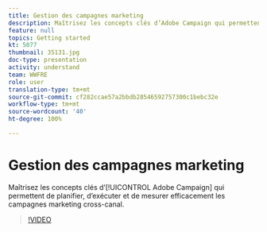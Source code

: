 ```yaml
---
title: Gestion des campagnes marketing
description: Maîtrisez les concepts clés d’Adobe Campaign qui permettent de planifier, d’exécuter et de mesurer efficacement les campagnes marketing cross-canal.
feature: null
topics: Getting started
kt: 5077
thumbnail: 35131.jpg
doc-type: presentation
activity: understand
team: WWFRE
role: user
translation-type: tm+mt
source-git-commit: cf282ccae57a2bbdb28546592757300c1bebc32e
workflow-type: tm+mt
source-wordcount: '40'
ht-degree: 100%

---
```



# Gestion des campagnes marketing

Maîtrisez les concepts clés d’[!UICONTROL Adobe Campaign] qui permettent de planifier, d’exécuter et de mesurer efficacement les campagnes marketing cross-canal.

>[!VIDEO](https://video.tv.adobe.com/v/35131?quality=12)
